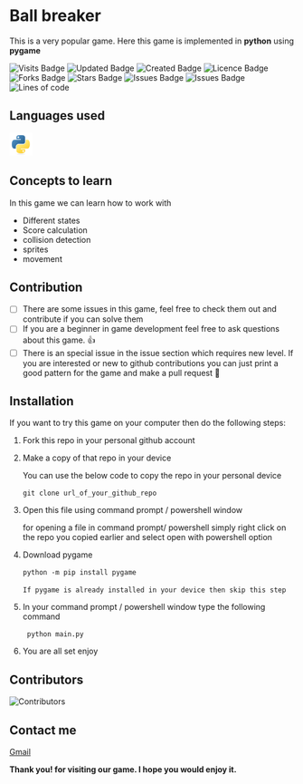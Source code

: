 # Ball breaker
This is a very popular game. Here this game is implemented in **python** using **pygame**

![Visits Badge](https://badges.pufler.dev/visits/Rishikesh-kumar-7258/Block_breaker)
![Updated Badge](https://badges.pufler.dev/updated/Rishikesh-kumar-7258/Block_breaker)
![Created Badge](https://badges.pufler.dev/created/Rishikesh-kumar-7258/Block_breaker)
![Licence Badge](https://img.shields.io/github/license/Rishikesh-kumar-7258/Block_breaker?style=flat-square)
![Forks Badge](https://img.shields.io/github/forks/Rishikesh-kumar-7258/Block_breaker?style=flat-square)
![Stars Badge](https://img.shields.io/github/stars/Rishikesh-kumar-7258/Block_breaker?style=flat-square)
![Issues Badge](https://img.shields.io/github/issues/Rishikesh-kumar-7258/Block_breaker?style=flat-square)
![Issues Badge](https://img.shields.io/github/issues-pr/Rishikesh-kumar-7258/Block_breaker?style=flat-square)
![Lines of code](https://img.shields.io/tokei/lines/github/Rishikesh-kumar-7258/Block_breaker?style=flat-square)

## Languages used
<p align="left">
<img src="https://raw.githubusercontent.com/devicons/devicon/master/icons/python/python-original.svg"alt="python" width="40"/>  <a href="https://reactjs.org/" target="_blank"></a>
<p>

## Concepts to learn
In this game we can learn how to work with 
* Different states
* Score calculation
* collision detection 
* sprites
* movement

## Contribution
- [ ] There are some issues in this game, feel free to check them out and contribute if you can solve them
- [ ] If you are a beginner in game development feel free to ask questions about this game. :+1:
- [ ] There is an special issue in the issue section which requires new level. If you are interested or new to github contributions you can just print a good pattern for the game and make a pull request :cowboy_hat_face:

## Installation
If you want to try this game on your computer then do the following steps:
1. Fork this repo in your personal github account
2. Make a copy of that repo in your device

    You can use the below code to copy the repo in your personal device
    ```
    git clone url_of_your_github_repo
    ```
3. Open this file using command prompt / powershell window

    for opening a file in command prompt/ powershell simply right click on the repo you copied earlier and select open with powershell option
4. Download pygame 
    ```
    python -m pip install pygame
    ```
    `If pygame is already installed in your device then skip this step`
5. In your command prompt / powershell window type the following command
    ```
     python main.py
    ```

6. You are all set enjoy

## Contributors
![Contributors](https://contrib.rocks/image?repo=Rishikesh-kumar-7258/Block_breaker)

## Contact me
[Gmail](mailto:rishi7258prince@gmail.com)

**Thank you! for visiting our game. I hope you would enjoy it.**
